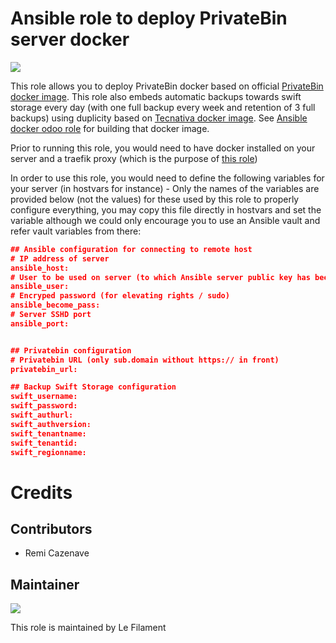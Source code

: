 # Ansible role to deploy PrivateBin server docker

[![](https://img.shields.io/badge/licence-AGPL--3-blue.svg)](http://www.gnu.org/licenses/agpl "License: AGPL-3")

This role allows you to deploy PrivateBin docker based on official [PrivateBin docker image](https://hub.docker.com/r/privatebin/nginx-fpm-alpine).
This role also embeds automatic backups towards swift storage every day (with one full backup every week and retention of 3 full backups) using duplicity based on [Tecnativa docker image](https://hub.docker.com/r/tecnativa/duplicity). See [Ansible docker odoo role](https://github.com/lefilament/ansible_role_odoo_docker/blob/master/files/Dockerfile-backup) for building that docker image.

Prior to running this role, you would need to have docker installed on your server and a traefik proxy (which is the purpose of [this role](https://github.com/lefilament/ansible_role_docker_server))

In order to use this role, you would need to define the following variables for your server (in hostvars for instance) - Only the names of the variables are provided below (not the values) for these used by this role to properly configure everything, you may copy this file directly in hostvars and set the variable although we could only encourage you to use an Ansible vault and refer vault variables from there:

```json
## Ansible configuration for connecting to remote host
# IP address of server
ansible_host: 
# User to be used on server (to which Ansible server public key has been provided)
ansible_user: 
# Encryped password (for elevating rights / sudo)
ansible_become_pass: 
# Server SSHD port
ansible_port: 


## Privatebin configuration
# Privatebin URL (only sub.domain without https:// in front)
privatebin_url:

## Backup Swift Storage configuration
swift_username:
swift_password:
swift_authurl:
swift_authversion:
swift_tenantname:
swift_tenantid:
swift_regionname:

```

# Credits

## Contributors

* Remi Cazenave <remi-filament>


## Maintainer

[![](https://le-filament.com/img/logo-lefilament.png)](https://le-filament.com "Le Filament")

This role is maintained by Le Filament
